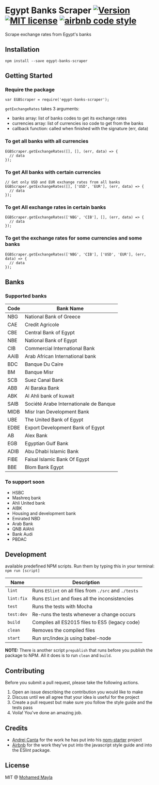 # Egypt Banks Scraper [![Version](https://img.shields.io/npm/v/egypt-banks-scraper.svg)](https://www.npmjs.com/package/egypt-banks-scraper) [![MIT license](https://img.shields.io/badge/license-MIT-brightgreen.svg)](https://github.com/MMayla/egypt-banks-scraper/blob/master/LICENSE) [![airbnb code style](https://img.shields.io/badge/code%20style-airbnb-fd5c63.svg)](https://github.com/airbnb/javascript)

Scrape exchange rates from Egypt's banks

## Installation
```
npm install --save egypt-banks-scraper
```

## Getting Started

### Require the package
```
var EGBScraper = require('egypt-banks-scraper');
```

`getExchangeRates` takes 3 arguments:
  - banks array: list of banks codes to get its exchange rates
  - currencies array: list of currencies iso code to get from the banks
  - callback function: called when finished with the signature (err, data)

### To get all banks with all currencies
```
EGBScraper.getExchangeRates([], [], (err, data) => {
  // data
});
```

### To get All banks with certain currencies
```
// Get only USD and EUR exchange rates from all banks
EGBScraper.getExchangeRates([], ['USD', 'EUR'], (err, data) => {
  // data
});
```

### To get All exchange rates in certain banks
```
EGBScraper.getExchangeRates(['NBG', 'CIB'], [], (err, data) => {
  // data
});
```

### To get the exchange rates for some currencies and some banks
```
EGBScraper.getExchangeRates(['NBG', 'CIB'], ['USD', 'EUR'], (err, data) => {
  // data
});
```
## Banks
### Supported banks
| Code | Bank Name                              |
| ---- | -------------------------------------- |
| NBG  | National Bank of Greece                |
| CAE  | Credit Agricole                        |
| CBE  | Central Bank of Egypt                  |
| NBE  | National Bank of Egypt                 |
| CIB  | Commercial International Bank          |
| AAIB | Arab African International bank        |
| BDC  | Banque Du Caire                        |
| BM   | Banque Misr                            |
| SCB  | Suez Canal Bank                        |
| ABB  | Al Baraka Bank                         |
| ABK  | Al Ahli bank of kuwait                 |
| SAIB | Société Arabe Internationale de Banque |
| MIDB | Misr Iran Development Bank             |
| UBE  | The United Bank of Egypt               |
| EDBE | Export Development Bank of Egypt       |
| AB   | Alex Bank                              |
| EGB  | Egyptian Gulf Bank                     |
| ADIB | Abu Dhabi Islamic Bank                 |
| FIBE | Faisal Islamic Bank Of Egypt           |
| BBE  | Blom Bank Egypt                        |

### To support soon
- HSBC
- Mashreq bank
- Ahli United bank
- AIBK
- Housing and development bank
- Emirated NBD
- Arab Bank
- QNB AlAhli
- Bank Audi
- PBDAC

## Development

available predefined NPM scripts.
Run them by typing this in your terminal: `npm run [script]`

| Name       | Description                                           |
| ---------- | ----------------------------------------------------- |
| `lint`     | Runs `ESlint` on all files from `./src` and `./tests` |
| `lint:fix` | Runs `ESlint` and fixes all the inconsistencies       |
| `test`     | Runs the tests with Mocha                             |
| `test:dev` | Re-runs the tests whenever a change occurs            |
| `build`    | Compiles all ES2015 files to ES5 (legacy code)        |
| `clean`    | Removes the compiled files                            |
| `start`    | Run src/index.js using babel-node

**NOTE:** There is another script `prepublish` that runs before you publish the package to NPM. All it does is to run `clean` and `build`.

## Contributing

Before you submit a pull request, please take the following actions.

1. Open an issue describing the contribution you would like to make
2. Discuss until we all agree that your idea is useful for the project
3. Create a pull request but make sure you follow the style guide and the tests pass
4. Voila! You've done an amazing job.

## Credits

- [Andrei Canta](https://twitter.com/deiucanta) for the work he has put into his [npm-starter](https://github.com/deiucanta/npm-starter) project
- [Airbnb](http://airbnb.com) for the work they've put into the javascript style guide and into the ESlint package.

## License

MIT @ [Mohamed Mayla](https://twitter.com/mohamedmayla)
